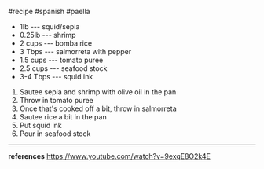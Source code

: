 #recipe #spanish #paella 

- 1lb --- squid/sepia 
- 0.25lb --- shrimp
- 2 cups --- bomba rice
- 3 Tbps --- salmorreta with pepper
- 1.5 cups --- tomato puree
- 2.5 cups --- seafood stock
- 3-4 Tbps --- squid ink

1. Sautee sepia and shrimp with olive oil in the pan
2. Throw in tomato puree 
3. Once that's cooked off a bit, throw in salmorreta
4. Sautee rice a bit in the pan
5. Put squid ink 
6. Pour in seafood stock

------

**references**
<https://www.youtube.com/watch?v=9exqE8O2k4E>